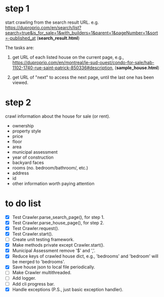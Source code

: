 # step 1

start crawling from the search result URL. e.g. https://duproprio.com/en/search/list?search=true&is_for_sale=1&with_builders=1&parent=1&pageNumber=1&sort=-published_at (__search_result.html__)

The tasks are:

1. get URL of each listed house on the current page, e.g., https://duproprio.com/en/montreal/le-sud-ouest/condo-for-sale/hab-1102-1740-rue-saint-patrick-850336#description, (__sample_house.html__)


2. get URL of "next" to access the next page, until the last one has been viewed.


# step 2

crawl information about the house for sale (or rent).

- ownership
- property style
- price
- floor
- area
- municipal assessment
- year of construction
- backyard faces
- rooms (no. bedroom/bathroom/, etc.)
- address
- id
- other information worth paying attention

# to do list

- [x] Test Crawler.parse_search_page(), for step 1.
- [x] Test Crawler.parse_house_page(), for step 2.
- [x] Test Crawler.request().
- [x] Test Crawler.start().
- [ ] Create unit testing framework.
- [x] Make methods private except Crawler.start().
- [x] Municipal Assessment remove '$' and ','.
- [x] Reduce keys of crawled house dict, e.g., 'bedrooms' and 'bedroom' will be merged to 'bedrooms'.
- [x] Save house json to local file periodically.
- [ ] Make Crawler multithreaded.
- [ ] Add logger.
- [ ] Add cli progress bar.
- [x] Handle exceptions (P.S., just basic exception handler).